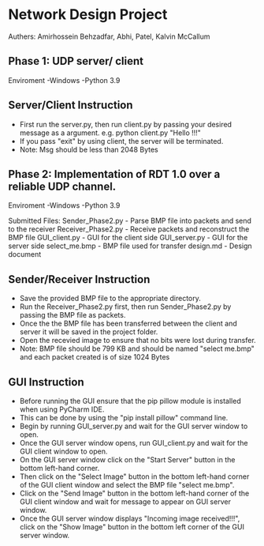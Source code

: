 # Network Design Project

Authers: Amirhossein Behzadfar, Abhi, Patel, Kalvin McCallum

Phase 1:
UDP server/ client
---------------------------------------------------------------------
Enviroment 
  -Windows
  -Python 3.9


Server/Client Instruction
----------------------------------------------------------------------
  * First run the server.py, then run client.py by passing your desired message as a argument. e.g. python client.py "Hello !!!"
  * If you pass "exit" by using client, the server will be terminated. 
  * Note: Msg should be less than 2048 Bytes 

Phase 2:
Implementation of RDT 1.0 over a reliable UDP channel. 
---------------------------------------------------------------------
Enviroment 
  -Windows
  -Python 3.9


Submitted Files:
Sender_Phase2.py - Parse BMP file into packets and send to the receiver
Receiver_Phase2.py - Receive packets and reconstruct the BMP file
GUI_client.py - GUI for the client side
GUI_server.py - GUI for the server side
select_me.bmp - BMP file used for transfer
design.md - Design document



Sender/Receiver Instruction
----------------------------------------------------------------------
  * Save the provided BMP file to the appropriate directory.
  * Run the Receiver_Phase2.py first, then run Sender_Phase2.py by passing the BMP file as packets. 
  * Once the the BMP file has been transferred between the client and server it will be saved in the project folder.
  * Open the recevied image to ensure that no bits were lost during transfer.
  * Note: BMP file should be 799 KB and should be named "select me.bmp" and each packet created is of size 1024 Bytes

GUI Instruction
----------------------------------------------------------------------
  * Before running the GUI ensure that the pip pillow module is installed when using PyCharm IDE.
  * This can be done by using the "pip install pillow" command line.
  * Begin by running GUI_server.py and wait for the GUI server window to open.
  * Once the GUI server window opens, run GUI_client.py and wait for the GUI client window to open.
  * On the GUI server window click on the "Start Server" button in the bottom left-hand corner.
  * Then click on the "Select Image" button in the bottom left-hand corner of the GUI client window and select the BMP file "select me.bmp".
  * Click on the "Send Image" button in the bottom left-hand corner of the GUI client window and wait for message to appear on GUI server window.
  * Once the GUI server window displays "Incoming image received!!!", click on the "Show Image" button in the bottom left corner of the GUI server window.
